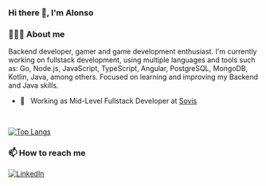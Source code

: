 ### Hi there 👋, I'm Alonso

<!--
**alonsofritz/alonsofritz** is a ✨ _special_ ✨ repository because its `README.md` (this file) appears on your GitHub profile.

Here are some ideas to get you started:

- 🔭 I’m currently working on ...
- 🌱 I’m currently learning ...
- 👯 I’m looking to collaborate on ...
- 🤔 I’m looking for help with ...
- 💬 Ask me about ...
- 📫 How to reach me: ...
- 😄 Pronouns: ...
- ⚡ Fun fact: ...
-->

<h3> 👨🏻‍💻 About me </h3>
Backend developer, gamer and game development enthusiast. 
I'm currently working on fullstack development, using multiple languages ​​and tools such as: Go, Node.js, JavaScript, TypeScript, Angular, PostgreSQL, MongoDB, Kotlin, Java, among others. 
Focused on learning and improving my Backend and Java skills.

- 💼 &nbsp; Working as Mid-Level Fullstack Developer at [Sovis](https://sovis.com.br/)

<br/>

[![Top Langs](https://github-readme-stats.vercel.app/api/top-langs/?username=alonsofritz&layout=compact&langs_count=10&count_private=true&include_all_commits=true&show_icons=true&theme=radical)](https://github.com/anuraghazra/github-readme-stats)

<h3> 📫 How to reach me </h3>

<p>
<a href="https://www.linkedin.com/in/alonsofritz/"><img alt="LinkedIn" src="https://img.shields.io/badge/LinkedIn-alonsofritz-blue?style=flat-square&logo=linkedin"></a>
</p>

